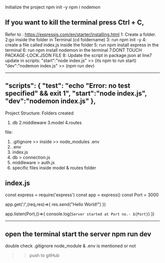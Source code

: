 Initialize the project
npm init -y
npm i nodemon

If you want to  kill the terminal press Ctrl + C,
----------------
Refer to : https://expressjs.com/en/starter/installing.html
1: Create a folder.
2:go inside the folder in Terminal (cd foldername)
3: run npm init -y
4: create a file called index.js inside the folder
5: run npm install express in the terminal
6: run npm install nodemon in the terminal
7:DONT TOUCH PACKAGE-LOCK.JSON FILE
8: Update the script in package.json at line7
update in scripts:
"start":"node index.js"     >> (its npm to run start)
"dev":"nodemon index.js"    >> (npm run dev)

----
"scripts": {
    "test": "echo \"Error: no test specified\" && exit 1",
    "start":"node index.js",
    "dev":"nodemon index.js"
  },
-------------------------------------

Project Structure:
Folders created
1. db
2.middleware
3.model
4.routes

file:
1. .gitignore >> inside >>  node_modules  .env
2. .env
3. index.js
4. db > connection.js
5. middleware > auth.js
6. specific files inside model & routes folder


index.js 
------------------------
const express = require('express')
const app = express()
const Port = 3000

app.get('/',(req,res)=>{
    res.send("Hello World!")
})

app.listen(Port,()=>{
    console.log(`Server started at Port no.- ${Port}`)
})

-------------------------
open the terminal
start the server
npm run dev
----------------------
double check  .gitignore
node_module & .env is mentioned or not
>> push to gitHub
